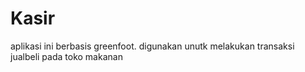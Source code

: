 # Kasir
aplikasi ini berbasis greenfoot. digunakan unutk melakukan transaksi jualbeli pada toko makanan
